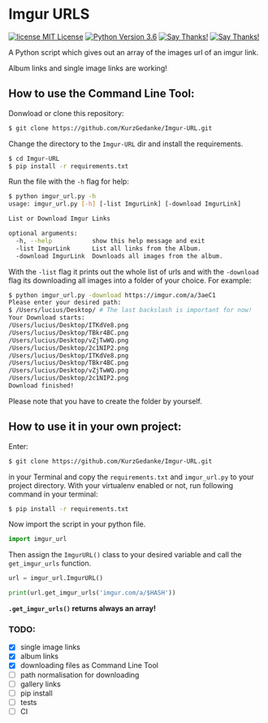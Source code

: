 # Imgur URLS
[![license MIT License](https://img.shields.io/github/license/mashape/apistatus.svg)](https://github.com/KurzGedanke/Imgur-URL/blob/master/LICENSE)
[![Python Version 3.6](https://img.shields.io/badge/Python-3.6-blue.svg)](https://github.com/KurzGedanke/Imgur-URL)
[![Say Thanks!](https://img.shields.io/badge/Donate%20Bitcoin-💵-lightgrey.svg)](bitcoin:1CJJrTSedk9dDQ7gkfiX3SGcLPKq6ZgZAg)
[![Say Thanks!](https://img.shields.io/badge/Say%20Thanks-🐿️-1EAEDB.svg)](https://saythanks.io/to/KurzGedanke)

A Python script which gives out an array of the images url of an imgur link.

Album links and single image links are working! 

## How to use the Command Line Tool: 

Donwload or clone this repository:

```bash
$ git clone https://github.com/KurzGedanke/Imgur-URL.git
```
Change the directory to the `Imgur-URL` dir and install the requirements.

```bash
$ cd Imgur-URL
$ pip install -r requirements.txt
```

Run the file with the `-h` flag for help:

```bash
$ python imgur_url.py -h
usage: imgur_url.py [-h] [-list ImgurLink] [-download ImgurLink]

List or Download Imgur Links

optional arguments:
  -h, --help           show this help message and exit
  -list ImgurLink      List all links from the Album.
  -download ImgurLink  Downloads all images from the album.
```

With the `-list` flag it prints out the whole list of urls and with the `-download` flag its downloading all images into
a folder of your choice. For example:

```bash
$ python imgur_url.py -download https://imgur.com/a/3aeC1
Please enter your desired path:
$ /Users/lucius/Desktop/ # The last backslash is important for now!
Your Download starts:
/Users/lucius/Desktop/ITKdVe8.png
/Users/lucius/Desktop/TBkr4BC.png
/Users/lucius/Desktop/vZjTwWQ.png
/Users/lucius/Desktop/2c1NIP2.png
/Users/lucius/Desktop/ITKdVe8.png
/Users/lucius/Desktop/TBkr4BC.png
/Users/lucius/Desktop/vZjTwWQ.png
/Users/lucius/Desktop/2c1NIP2.png
Download finished!
```

Please note that you have to create the folder by yourself. 
## How to use it in your own project:
Enter: 

```bash
$ git clone https://github.com/KurzGedanke/Imgur-URL.git
```

in your Terminal and copy the `requirements.txt` and `imgur_url.py` to your project directory.
With your virtualenv enabled or not, run following command in your terminal:

```bash
$ pip install -r requirements.txt
```

Now import the script in your python file. 

```python
import imgur_url
```

Then assign the `ImgurURL()` class to your desired variable and call the `get_imgur_urls` function.

```python
url = imgur_url.ImgurURL()

print(url.get_imgur_urls('imgur.com/a/$HASH'))
```
**`.get_imgur_urls()` returns always an array!** 

### TODO:

- [x] single image links
- [x] album links
- [x] downloading files as Command Line Tool
- [ ] path normalisation for downloading
- [ ] gallery links
- [ ] pip install
- [ ] tests
- [ ] CI
